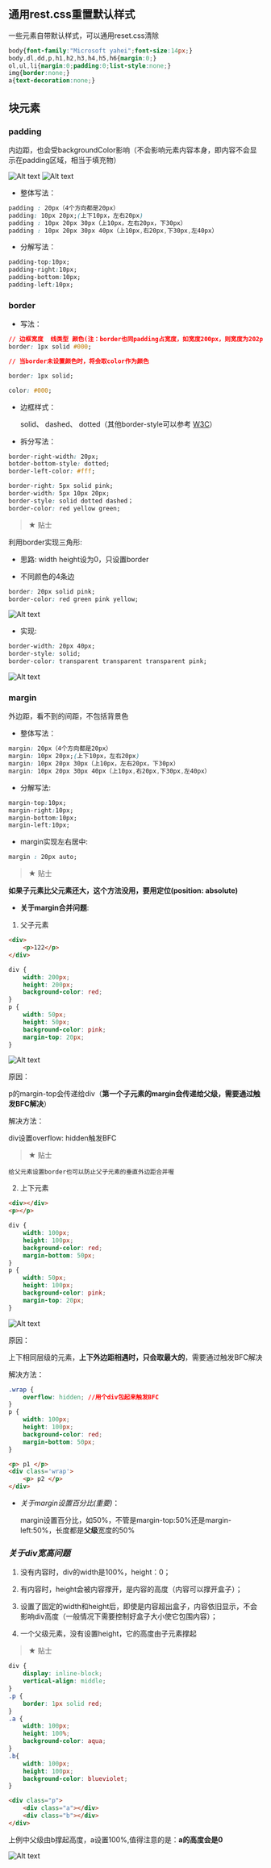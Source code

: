 ## 通用rest.css重置默认样式

一些元素自带默认样式，可以通用reset.css清除

```css
body{font-family:"Microsoft yahei";font-size:14px;}
body,dl,dd,p,h1,h2,h3,h4,h5,h6{margin:0;}
ol,ul,li{margin:0;padding:0;list-style:none;}
img{border:none;}
a{text-decoration:none;}
```

## 块元素

### padding

内边距，也会受backgroundColor影响（不会影响元素内容本身，即内容不会显示在padding区域，相当于填充物）

![Alt text](./imgs/4-01.png)
![Alt text](./imgs/4-02.png)

- 整体写法：

```css
padding : 20px（4个方向都是20px）
padding: 10px 20px;(上下10px，左右20px)
padding : 10px 20px 30px（上10px，左右20px，下30px）
padding : 10px 20px 30px 40px（上10px,右20px,下30px,左40px）

```

- 分解写法：

```css
padding-top:10px;
padding-right:10px;
padding-bottom:10px;
padding-left:10px;

```

### border

- 写法：

```css
// 边框宽度  线类型 颜色(注：border也同padding占宽度，如宽度200px，则宽度为202px)
border: 1px solid #000;  

// 当border未设置颜色时，将会取color作为颜色

border: 1px solid;

color: #000; 
```
    
- 边框样式：

    solid、 dashed、 dotted（其他border-style可以参考 [W3C](http://www.w3school.com.cn/cssref/pr_border-style.asp)）

- 拆分写法：

```css
border-right-width: 20px;
botder-bottom-style: dotted;
border-left-color: #fff;

border-right: 5px solid pink;
border-width: 5px 10px 20px;
border-style: solid dotted dashed；
border-color: red yellow green;

```

> &#9733; 贴士 

利用border实现三角形:

- 思路: width height设为0，只设置border

- 不同颜色的4条边

```css
border: 20px solid pink;
border-color: red green pink yellow;
```

![Alt text](./imgs/4-03.png)

- 实现:

```css
border-width: 20px 40px;
border-style: solid;
border-color: transparent transparent transparent pink;
```

![Alt text](./imgs/4-04.png)

### margin

外边距，看不到的间距，不包括背景色

- 整体写法：

```css
margin: 20px（4个方向都是20px）
margin: 10px 20px;(上下10px，左右20px)
margin: 10px 20px 30px（上10px，左右20px，下30px）
margin: 10px 20px 30px 40px（上10px,右20px,下30px,左40px）
```
- 分解写法:

```css
margin-top:10px;
margin-right:10px;
margin-bottom:10px;
margin-left:10px;
```

- margin实现左右居中:

```css
margin : 20px auto;
```
    
> &#9733; 贴士 

**如果子元素比父元素还大，这个方法没用，要用定位(position: absolute)**


- **关于margin合并问题**:

1. 父子元素

```html
<div>
    <p>122</p>
</div>
```

```css
div {
    width: 200px;
    height: 200px;
    background-color: red;
}
p {
    width: 50px;
    height: 50px;
    background-color: pink;
    margin-top: 20px;
}
```
![Alt text](./imgs/4-05.png)

原因：

p的margin-top会传递给div（**第一个子元素的margin会传递给父级，需要通过触发BFC解决**）

解决方法： 

div设置overflow: hidden触发BFC

> &#9733; 贴士 

```text
给父元素设置border也可以防止父子元素的垂直外边距合并喔
```

2. 上下元素

```html
<div></div>
<p></p>
```

```css
div {
    width: 100px;
    height: 100px;
    background-color: red;
    margin-bottom: 50px;
}
p {
    width: 50px;
    height: 100px;
    background-color: pink;
    margin-top: 20px;
}
```
![Alt text](./imgs/4-06.png)

原因：

上下相同层级的元素，**上下外边距相遇时，只会取最大的**，需要通过触发BFC解决

解决方法：

```css
.wrap {
    overflow: hidden; //用个div包起来触发BFC
}
p {
    width: 100px;
    height: 100px;
    background-color: red;
    margin-bottom: 50px;
}
```
    
```html
<p> p1 </p>
<div class='wrap'>
    <p> p2 </p>
</div>
```

- *关于margin设置百分比(重要)*：

    margin设置百分比，如50%，不管是margin-top:50%还是margin-left:50%，长度都是**父级**宽度的50%
    
### *关于div宽高问题*

1. 没有内容时，div的width是100%，height：0；

2. 有内容时，height会被内容撑开，是内容的高度（内容可以撑开盒子）；

3. 设置了固定的width和height后，即使是内容超出盒子，内容依旧显示，不会影响div高度（一般情况下需要控制好盒子大小使它包围内容）；

4. 一个父级元素，没有设置height，它的高度由子元素撑起

> &#9733; 贴士 

```css
div {
    display: inline-block;
    vertical-align: middle;
}
.p {
    border: 1px solid red;
}
.a {
    width: 100px;
    height: 100%;
    background-color: aqua;
}
.b{
    width: 100px;
    height: 100px;
    background-color: blueviolet;
}
```

```html
<div class="p">
    <div class="a"></div>
    <div class="b"></div>
</div>
```
    
上例中父级由b撑起高度，a设置100%,值得注意的是：**a的高度会是0**

![Alt text](./imgs/4-07.png)
